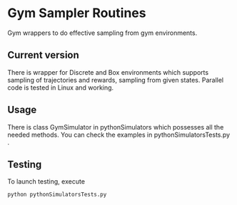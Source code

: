 # Gym Sampler Routines

Gym wrappers to do effective sampling from gym environments.

## Current version

There is wrapper for Discrete and Box environments which supports sampling of trajectories and rewards, sampling from given states. Parallel code is tested in Linux and working.

## Usage

There is class GymSimulator in pythonSimulators which possesses all the needed methods. You can check the examples in pythonSimulatorsTests.py .

## Testing

To launch testing, execute
```{bash}
python pythonSimulatorsTests.py
```




